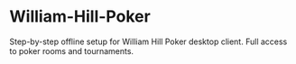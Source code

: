 # William-Hill-Poker
Step-by-step offline setup for William Hill Poker desktop client. Full access to poker rooms and tournaments.
